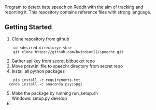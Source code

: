 Program to detect hate speech on Reddit with the aim of tracking and reporting it. This repository contains reference files with strong language.

## Getting Started

1. Clone repository from github 
```
	cd <desired directory> <br>
	git clone https://github.com/bwindsor22/speechr.git
```
2. Gather api key from secret bitbucket repo <br>
3. Move praw.ini file to speechr directory from secret repo <br>
4. Install all python packages <br>
```
	pip install -r requirements.txt
  conda install -c anaconda psycopg2
```
5. Make the package by running run_setup.sh <br>
	Windows: setup.py develop <br>
6.
